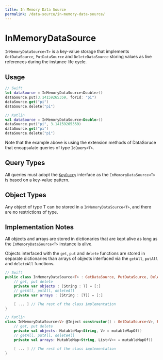 ```yaml
---
title: In Memory Data Source
permalink: /data-source/in-memory-data-source/
---
```


# InMemoryDataSource

`InMemoryDataSource<T>` is a key-value storage that implements `GetDataSource`, `PutDataSource` and `DeleteDataSource` storing values as live references during the instance life cycle.

## Usage

```swift
// Swift
let dataSource = InMemoryDataSource<Double>()
dataSource.put(3.14159265359, forId: "pi")
dataSource.get("pi")
dataSource.delete("pi")
```

```kotlin
// Kotlin
val dataSource = InMemoryDataSource<Double>()
dataSource.put("pi", 3.14159265359)
dataSource.get("pi")
dataSource.delete("pi")
```

Note that the example above is using the extension methods of DataSoruce that encapsulate queries of type `IdQuery<T>`.

## Query Types

All queries must adopt the [`KeyQuery`](query.md) interface as the `InMemoryDataSource<T>` is based on a key-value pattern.

## Object Types

Any object of type T can be stored in a `InMemoryDataSource<T>`, and there are no restrictions of type.

## Implementation Notes

All objects and arrays are stored in dictionaries that are kept alive as long as the  `InMemoryDataSource<T>` instance is alive.

Objects interfaced with the `get`, `put` and `delete` functions are stored in separate dictionaries than arrays of objects interfaced via the `getAll`, `putAll` and `deleteAll` functions.

```swift
// Swift
public class InMemoryDataSource<T> : GetDataSource, PutDataSource, DeleteDataSource  {
    // get, put delete
    private var objects : [String : T] = [:] 
    // getAll, putAll, deleteAll
    private var arrays : [String : [T]] = [:] 

    [ ... ] // The rest of the class implementation
}
```

```kotlin
// Kotlin
class InMemoryDataSource<V> @Inject constructor() : GetDataSource<V>, PutDataSource<V>, DeleteDataSource {
    // get, put delete
    private val objects: MutableMap<String, V> = mutableMapOf() 
    // getAll, putAll, deleteAll
    private val arrays: MutableMap<String, List<V>> = mutableMapOf() 

    [ ... ] // The rest of the class implementation
}
```
